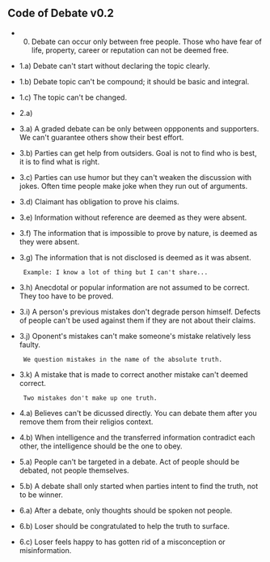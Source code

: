 ## Code of Debate v0.2 ##

- 0) Debate can occur only between free people. Those who have fear of life, property, career or reputation can not be deemed free.

- 1.a) Debate can't start without declaring the topic clearly.

- 1.b) Debate topic can't be compound; it should be basic and integral.

- 1.c) The topic can't be changed.

- 2.a) 

- 3.a) A graded debate can be only between oppponents and supporters. We can't guarantee others show their best effort.

- 3.b) Parties can get help from outsiders. Goal is not to find who is best, it is to find what is right.

- 3.c) Parties can use humor but they can't weaken the discussion with jokes. Often time people make joke when they run out of arguments.

- 3.d) Claimant has obligation to prove his claims.

- 3.e) Information without reference are deemed as they were absent.

- 3.f) The information that is impossible to prove by nature, is deemed as they were absent.
 
- 3.g) The information that is not disclosed is deemed as it was absent. 

       Example: I know a lot of thing but I can't share...

- 3.h) Anecdotal or popular information are not assumed to be correct. They too have to be proved.

- 3.i) A person's previous mistakes don't degrade person himself. Defects of people can't be used against them if they are not about their claims.

- 3.j) Oponent's mistakes can't make someone's mistake relatively less faulty.

       We question mistakes in the name of the absolute truth. 

- 3.k) A mistake that is made to correct another mistake can't deemed correct.

       Two mistakes don't make up one truth.
       
- 4.a) Believes can't be dicussed directly. You can debate them after you remove them from their religios context.

- 4.b) When intelligence and the transferred information contradict each other, the intelligence should be the one to obey.

- 5.a) People can't be targeted in a debate. Act of people should be debated, not people themselves.

- 5.b) A debate shall only started when parties intent to find the truth, not to be winner.

- 6.a) After a debate, only thoughts should be spoken not people.

- 6.b) Loser should be congratulated to help the truth to surface. 

- 6.c) Loser feels happy to has gotten rid of a misconception or misinformation.


